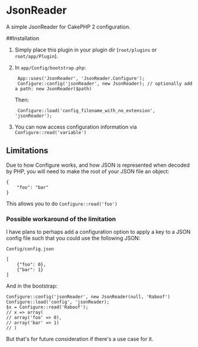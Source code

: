 # JsonReader                                                                
                                                                         
A simple JsonReader for CakePHP 2 configuration.

##Installation

1. Simply place this plugin in your plugin dir (`root/plugins` or `root/app/Plugin`).
2. In `app/Config/bootstrap.php`:  

        App::uses('JsonReader', 'JsonReader.Configure');
        Configure::config('jsonReader', new JsonReader); // optionally add a path: new JsonReader($path)
    Then:  

        Configure::load('config_filename_with_no_extension', 'jsonReader');
3. You can now access configuration information via `Configure::read('variable')`

## Limitations

Due to how Configure works, and how JSON is represented when decoded by PHP, you will need to make the root of your JSON file an object:

    {
        "foo": "bar"
    }

This allows you to do `Configure::read('foo')` 

### Possible workaround of the limitation

I have plans to perhaps add a configuration option to apply a key to a JSON config file such that you could use the following JSON:

    Config/config.json  

    [
        {"foo": 0},
        {"bar": 1}
    ]

And in the bootstrap:

    Configure::config('jsonReader', new JsonReader(null, 'Raboof')
    Configure::load('config', 'jsonReader);
    $x = Configure::read('Raboof');
    // x => array(
    // array('foo' => 0),
    // array('bar' => 1)
    // )

But that's for future consideration if there's a use case for it.
